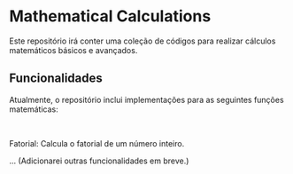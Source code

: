 <h1>Mathematical Calculations</h1>
<p>Este repositório irá conter uma coleção de códigos para realizar cálculos matemáticos básicos e avançados.</p>

<h2>Funcionalidades</h2>
<p>Atualmente, o repositório inclui implementações para as seguintes funções matemáticas:</p><br>

<p>Fatorial: Calcula o fatorial de um número inteiro.</p>
<p>... (Adicionarei outras funcionalidades em breve.)</p>
